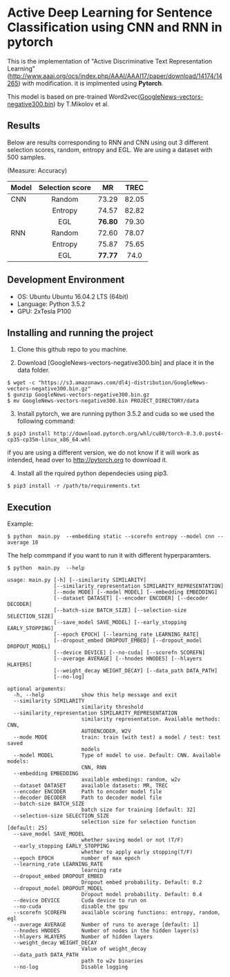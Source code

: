 
# Active Deep Learning for Sentence Classification using CNN and RNN in pytorch

This is the implementation of "Active Discriminative Text Representation Learning" (http://www.aaai.org/ocs/index.php/AAAI/AAAI17/paper/download/14174/14265) with modification. it is implmented using **Pytorch**.

This model is based on pre-trained Word2vec([GoogleNews-vectors-negative300.bin](https://drive.google.com/uc?id=0B7XkCwpI5KDYNlNUTTlSS21pQmM&export=download)) by T.Mikolov et al.


## Results

Below are results corresponding to RNN and CNN using out 3 different selection scores, random, entropy and EGL. We are using a dataset with 500 samples.

(Measure: Accuracy)

| Model        | Selection score    | MR        | TREC  |
|--------------|:------------------:|:---------:|:-----:|
| CNN          | Random             | 73.29     |82.05  |
|              | Entropy            | 74.57     |82.82  |
|              | EGL                | **76.80** |79.30  |
| RNN          | Random             | 72.60     |78.07  |
|              | Entropy            | 75.87     |75.65  |
|              | EGL                | **77.77** |74.0   |



## Development Environment
- OS: Ubuntu Ubuntu 16.04.2 LTS (64bit)
- Language: Python 3.5.2
- GPU: 2xTesla P100



## Installing and running the project

1. Clone this github repo to you machine.

2.  Download [GoogleNews-vectors-negative300.bin] and place it in the data folder.

```
$ wget -c "https://s3.amazonaws.com/dl4j-distribution/GoogleNews-vectors-negative300.bin.gz"
$ gunzip GoogleNews-vectors-negative300.bin.gz
$ mv GoogleNews-vectors-negative300.bin PROJECT_DIRECTORY/data
```

3.  Install pytorch, we are running python 3.5.2 and cuda so we used the following command:

```
$ pip3 install http://download.pytorch.org/whl/cu80/torch-0.3.0.post4-cp35-cp35m-linux_x86_64.whl
```

  if you are using a different version, we do not know if it will work as intended, head over to http://pytorch.org to download it.

4. Install all the rquired python dependecies using pip3.

```
$ pip3 install -r /path/to/requirements.txt
```

## Execution

Example:
```
$ python  main.py  --embedding static --scorefn entropy --model cnn --average 10
```

The help commpand if you want to run it with different hyperparamters.

```
$ python  main.py  --help

usage: main.py [-h] [--similarity SIMILARITY]
               [--similarity_representation SIMILARITY_REPRESENTATION]
               [--mode MODE] [--model MODEL] [--embedding EMBEDDING]
               [--dataset DATASET] [--encoder ENCODER] [--decoder DECODER]
               [--batch-size BATCH_SIZE] [--selection-size SELECTION_SIZE]
               [--save_model SAVE_MODEL] [--early_stopping EARLY_STOPPING]
               [--epoch EPOCH] [--learning_rate LEARNING_RATE]
               [--dropout_embed DROPOUT_EMBED] [--dropout_model DROPOUT_MODEL]
               [--device DEVICE] [--no-cuda] [--scorefn SCOREFN]
               [--average AVERAGE] [--hnodes HNODES] [--hlayers HLAYERS]
               [--weight_decay WEIGHT_DECAY] [--data_path DATA_PATH]
               [--no-log]

optional arguments:
  -h, --help            show this help message and exit
  --similarity SIMILARITY
                        similarity threshold
  --similarity_representation SIMILARITY_REPRESENTATION
                        similarity representation. Available methods: CNN,
                        AUTOENCODER, W2V
  --mode MODE           train: train (with test) a model / test: test saved
                        models
  --model MODEL         Type of model to use. Default: CNN. Available models:
                        CNN, RNN
  --embedding EMBEDDING
                        available embedings: random, w2v
  --dataset DATASET     available datasets: MR, TREC
  --encoder ENCODER     Path to encoder model file
  --decoder DECODER     Path to decoder model file
  --batch-size BATCH_SIZE
                        batch size for training [default: 32]
  --selection-size SELECTION_SIZE
                        selection size for selection function [default: 25]
  --save_model SAVE_MODEL
                        whether saving model or not (T/F)
  --early_stopping EARLY_STOPPING
                        whether to apply early stopping(T/F)
  --epoch EPOCH         number of max epoch
  --learning_rate LEARNING_RATE
                        learning rate
  --dropout_embed DROPOUT_EMBED
                        Dropout embed probability. Default: 0.2
  --dropout_model DROPOUT_MODEL
                        Dropout model probability. Default: 0.4
  --device DEVICE       Cuda device to run on
  --no-cuda             disable the gpu
  --scorefn SCOREFN     available scoring functions: entropy, random, egl
  --average AVERAGE     Number of runs to average [default: 1]
  --hnodes HNODES       Number of nodes in the hidden layer(s)
  --hlayers HLAYERS     Number of hidden layers
  --weight_decay WEIGHT_DECAY
                        Value of weight_decay
  --data_path DATA_PATH
                        path to w2v binaries
  --no-log              Disable logging
```

